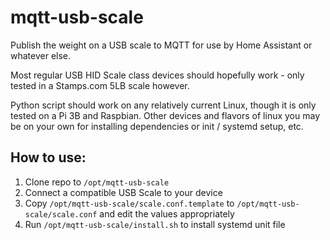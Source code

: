 # mqtt-usb-scale
Publish the weight on a USB scale to MQTT for use by Home Assistant or whatever else.

Most regular USB HID Scale class devices should hopefully work - only tested in a Stamps.com 5LB scale however.

Python script should work on any relatively current Linux, though it is only tested on a Pi 3B and Raspbian. Other devices and flavors of linux you may be on your own for installing dependencies or init / systemd setup, etc.

## How to use:
1) Clone repo to `/opt/mqtt-usb-scale`
2) Connect a compatible USB Scale to your device
3) Copy `/opt/mqtt-usb-scale/scale.conf.template` to `/opt/mqtt-usb-scale/scale.conf` and edit the values appropriately
4) Run `/opt/mqtt-usb-scale/install.sh` to install systemd unit file
